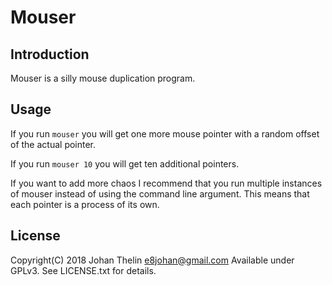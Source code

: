 # Mouser

## Introduction

Mouser is a silly mouse duplication program.

## Usage

If you run ``mouser`` you will get one more mouse pointer with a random offset of the actual pointer.

If you run ``mouser 10`` you will get ten additional pointers.

If you want to add more chaos I recommend that you run multiple instances of mouser instead of using the command line argument. This means that each pointer is a process of its own.

## License

Copyright(C) 2018 Johan Thelin <e8johan@gmail.com>
Available under GPLv3. See LICENSE.txt for details.
